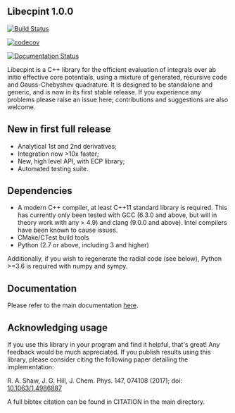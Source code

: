 ## Libecpint 1.0.0

[![Build Status](https://dev.azure.com/robertshaw383/libecpint/_apis/build/status/robashaw.libecpint?branchName=master)](https://dev.azure.com/robertshaw383/libecpint/_build/latest?definitionId=2&branchName=master)

[![codecov](https://codecov.io/gh/robashaw/libecpint/branch/readecp/graph/badge.svg)](https://codecov.io/gh/robashaw/libecpint)

[![Documentation Status](https://readthedocs.org/projects/libecpint/badge/?version=latest)](https://libecpint.readthedocs.io/en/latest/index.html)

Libecpint is a C++ library for the efficient evaluation of integrals over ab initio effective core potentials, using a mixture of generated, recursive code and Gauss-Chebyshev quadrature. It is designed to be standalone and generic, and is now in its first stable release. If you experience any problems please raise an issue here; contributions and suggestions are also welcome.

## New in first full release

- Analytical 1st and 2nd derivatives;
- Integration now >10x faster;
- New, high level API, with ECP library;
- Automated testing suite.

## Dependencies

- A modern C++ compiler, at least C++11 standard library is required. This has currently only been tested with GCC (6.3.0 and above, but will in theory work with any > 4.9) and clang (9.0.0 and above). Intel compilers have been known to cause issues.
- CMake/CTest build tools
- Python (2.7 or above, including 3 and higher)

Additionally, if you wish to regenerate the radial code (see below),  Python >=3.6 is required with numpy and sympy.

## Documentation

Please refer to the main documentation [here](https://libecpint.readthedocs.io/en/latest/index.html).

## Acknowledging usage

If you use this library in your program and find it helpful, that's great! Any feedback would be much appreciated. If you publish results using this library, please consider citing the following paper detailing the implementation:

R. A. Shaw, J. G. Hill, J. Chem. Phys. 147, 074108 (2017); doi: [10.1063/1.4986887](http://dx.doi.org/10.1063/1.4986887)

A full bibtex citation can be found in CITATION in the main directory.
